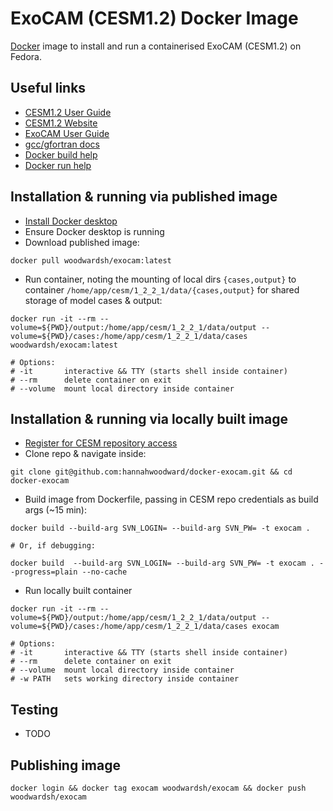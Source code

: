 # ExoCAM (CESM1.2) Docker Image

[Docker](https://www.docker.com/) image to install and run a containerised ExoCAM (CESM1.2) on Fedora.


## Useful links

* [CESM1.2 User Guide](https://www2.cesm.ucar.edu/models/cesm1.2/cesm/doc/usersguide/ug.pdf)
* [CESM1.2 Website](https://www2.cesm.ucar.edu/models/cesm1.2/tags/index.html)
* [ExoCAM User Guide](https://github.com/storyofthewolf/ExoCAM/blob/master/cesm1.2.1/instructions/general_instructions.txt)
* [gcc/gfortran docs](https://gcc.gnu.org/onlinedocs/gfortran/index.html#SEC_Contents)
* [Docker build help](https://docs.docker.com/engine/reference/commandline/build/)
* [Docker run help](https://docs.docker.com/engine/reference/commandline/run/)


## Installation & running via published image

* [Install Docker desktop](https://www.docker.com/get-started)
* Ensure Docker desktop is running
* Download published image:

```
docker pull woodwardsh/exocam:latest
```

* Run container, noting the mounting of local dirs `{cases,output}` to container `/home/app/cesm/1_2_2_1/data/{cases,output}` for shared storage of model cases & output:

```
docker run -it --rm --volume=${PWD}/output:/home/app/cesm/1_2_2_1/data/output --volume=${PWD}/cases:/home/app/cesm/1_2_2_1/data/cases woodwardsh/exocam:latest

# Options:
# -it       interactive && TTY (starts shell inside container)
# --rm      delete container on exit
# --volume  mount local directory inside container
```


## Installation & running via locally built image


* [Register for CESM repository access](https://www2.cesm.ucar.edu/models/register/)
* Clone repo & navigate inside:

```
git clone git@github.com:hannahwoodward/docker-exocam.git && cd docker-exocam
```

* Build image from Dockerfile, passing in CESM repo credentials as build args (~15 min):

```
docker build --build-arg SVN_LOGIN= --build-arg SVN_PW= -t exocam .

# Or, if debugging:

docker build  --build-arg SVN_LOGIN= --build-arg SVN_PW= -t exocam . --progress=plain --no-cache
```

* Run locally built container

```
docker run -it --rm --volume=${PWD}/output:/home/app/cesm/1_2_2_1/data/output --volume=${PWD}/cases:/home/app/cesm/1_2_2_1/data/cases exocam

# Options:
# -it       interactive && TTY (starts shell inside container)
# --rm      delete container on exit
# --volume  mount local directory inside container
# -w PATH   sets working directory inside container
```


## Testing

* TODO

## Publishing image

```
docker login && docker tag exocam woodwardsh/exocam && docker push woodwardsh/exocam
```
